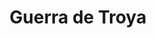 ﻿---
title: "Guerra de Troya"
permalink: periodes_4.html
layout: periode
dataInici: -1200
sidebar: periodes
pares:
  - 34:
    title: "Edad de Bronce"
    dataInici: "(-3000)"
    dataFi: "(-1200)"

  - 654:
    title: "Mitología"

fills:
jocsPrincipals:
  - title: "La guerre de Troie"
    bggId: 21716

  - title: "The Trojan War"
    bggId: 4259

  - title: "Troy"
    bggId: 4266

  - title: "Iliad: The Siege of Troy"
    bggId: 4265

  - title: "Iliad: Heroes of Troy"
    bggId: 192605

  - title: "Iliad"
    bggId: 3527

  - title: "El caballo de Troya"
    bggId: 28048

  - title: "Iliad"
    bggId: 21654
    dataInici: 
    dataFi: 

jocsEscenaris:
jocsEpoca:
jocsEpocaEscenaris:
  - title: "Chariots of Fire"
    bggId: 39932
    escenari: "Troy"

  - title: "Anachronism"
    bggId: 14038
    escenari: "Odysseus"
    dataInici: 
    dataFi: 

---

